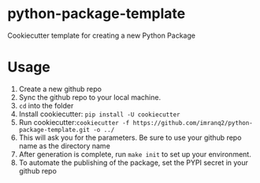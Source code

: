 # python-package-template
Cookiecutter template for creating a new Python Package

# Usage
1. Create a new github repo
2. Sync the github repo to your local machine.
3. `cd` into the folder
4. Install cookiecutter: `pip install -U cookiecutter`
5. Run cookiecutter:`cookiecutter -f https://github.com/imranq2/python-package-template.git -o ../`
6. This will ask you for the parameters.  Be sure to use your github repo name as the directory name
7. After generation is complete, run `make init` to set up your environment.
8. To automate the publishing of the package, set the PYPI secret in your github repo



